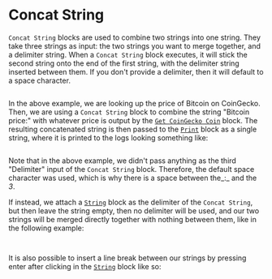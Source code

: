 # Concat String

`Concat String` blocks are used to combine two strings into one string. They take three strings as input: the two strings you want to merge together, and a delimiter string. When a `Concat String` block executes, it will stick the second string onto the end of the first string, with the delimiter string inserted between them. If you don't provide a delimiter, then it will default to a space character.

<figure><img src="https://i.imgur.com/DQnDLC5.png" alt=""><figcaption></figcaption></figure>

In the above example, we are looking up the price of Bitcoin on CoinGecko. Then, we are using a `Concat String` block to combine the string "Bitcoin price:" with whatever price is output by the [`Get CoinGecko Coin`](../../blocks-exchange/coingecko/get-coingecko-coin.md) block. The resulting concatenated string is then passed to the [`Print`](../log/print.md) block as a single string, where it is printed to the logs looking something like:

<figure><img src="https://i.imgur.com/5WOMkUO.png" alt=""><figcaption></figcaption></figure>

Note that in the above example, we didn't pass anything as the third "Delimiter" input of the `Concat String` block. Therefore, the default space character was used, which is why there is a space between the_:_ and the _3_.

If instead, we attach a [`String`](../base-variable/string.md) block as the delimiter of the `Concat String`, but then leave the string empty, then no delimiter will be used, and our two strings will be merged directly together with nothing between them, like in the following example:

<figure><img src="https://i.imgur.com/rg4euOT.png" alt=""><figcaption></figcaption></figure>

<figure><img src="https://i.imgur.com/ngMNuYc.png" alt=""><figcaption></figcaption></figure>

It is also possible to insert a line break between our strings by pressing enter after clicking in the [`String`](https://docs.graphlinq.io/blockTypes/1-baseVariable/6-string) block like so:

<figure><img src="https://i.imgur.com/8AefqhX.png" alt=""><figcaption></figcaption></figure>

<figure><img src="https://i.imgur.com/CqLDZgZ.png" alt=""><figcaption></figcaption></figure>
